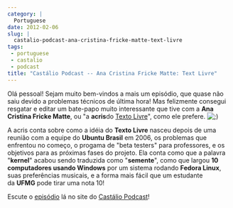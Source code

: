 ```yaml
---
category: |
  Portuguese
date: 2012-02-06
slug: |
  castalio-podcast-ana-cristina-fricke-matte-text-livre
tags:
 - portuguese
 - castalio
 - podcast
title: "Castálio Podcast -- Ana Cristina Fricke Matte: Text Livre"
---
```


Olá pessoal! Sejam muito bem-vindos a mais um episódio, que quase não
saiu devido a problemas técnicos de última hora! Mas felizmente consegui
resgatar e editar um bate-papo muito interessante que tive com a **Ana
Cristina Fricke Matte**, ou "a **acris**do [Texto
Livre](http://www.textolivre.org/site/)", como ele
prefere. ![;)](http://www.castalio.info/wp-includes/images/smilies/icon_wink.gif)

A acris conta sobre como a idéia do **Texto Livre** nasceu depois de uma
reunião com a equipe do **Ubuntu Brasil** em 2006, os problemas que
enfrentou no começo, o progama de "beta testers" para professores, e os
objetivos para as próximas fases do projeto. Ela conta como que a
palavra "**kernel**" acabou sendo traduzida como "**semente**", como que
largou **10 computadores usando Windows** por um sistema
rodando **Fedora Linux**, suas preferências musicais, e a forma mais
fácil que um estudante da **UFMG** pode tirar uma nota 10!

Escute o
[episódio](http://www.castalio.info/ana-cristina-fricke-matte-text-livre/)
lá no site do [Castálio Podcast](http://www.castalio.info)!
